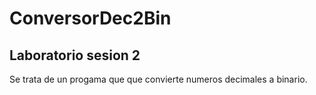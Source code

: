 # ConversorDec2Bin
## Laboratorio sesion 2
 
Se trata de un progama que que convierte numeros decimales a binario.
